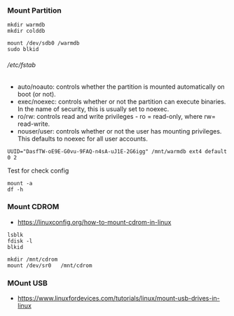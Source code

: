 ### Mount Partition 
```
mkdir warmdb
mkdir colddb
```

```
mount /dev/sdb0 /warmdb
sudo blkid
```
###### /etc/fstab

- auto/noauto: controls whether the partition is mounted automatically on boot (or not).
- exec/noexec: controls whether or not the partition can execute binaries. In the name of security, this is usually set to noexec.
- ro/rw: controls read and write privileges - ro = read-only, where rw= read-write.
- nouser/user: controls whether or not the user has mounting privileges. This defaults to noexec for all user accounts.
```
UUID="DasfTW-oE9E-G0vu-9FAQ-n4sA-uJ1E-2G6igg" /mnt/warmdb ext4 default 0 2 
```
Test for check config
```
mount -a
df -h
```



### Mount CDROM  
- https://linuxconfig.org/how-to-mount-cdrom-in-linux 
```
lsblk 
fdisk -l 
blkid 

mkdir /mnt/cdrom 
mount /dev/sr0   /mnt/cdrom
```

### MOunt USB
- https://www.linuxfordevices.com/tutorials/linux/mount-usb-drives-in-linux 
